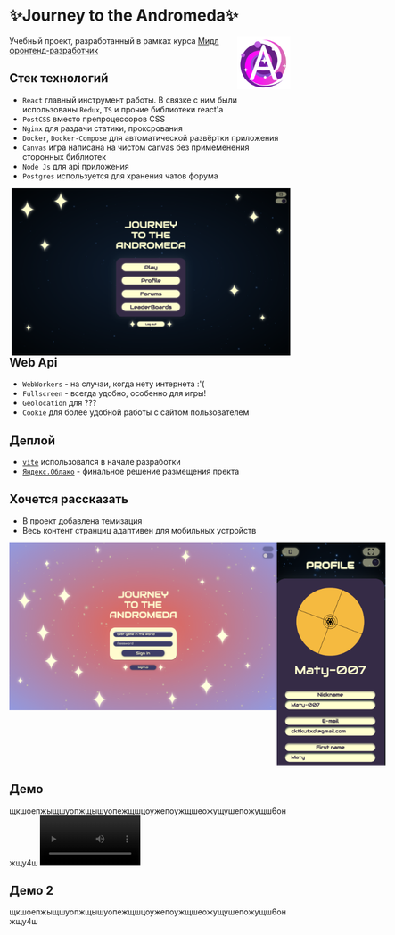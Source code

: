 # ✨Journey to the Andromeda✨

<img align="right" width="95" height="95"
     alt="Game logo"
     src="https://github.com/HereHaveTheseFlowers/game_andromeda/blob/develop/packages/client/public/imgs/icons/vite-128.svg">


Учебный проект, разработанный в рамках курса [Мидл фронтенд-разработчик](https://practicum.yandex.ru/middle-frontend/)

## Стек технологий
* `React` главный инструмент работы. В связке с ним были использованы `Redux`, `TS` и прочие библиотеки react'а
* `PostCSS` вместо препроцессоров CSS
* `Nginx` для раздачи статики, проксрования
* `Docker`, `Docker-Compose` для автоматической развёртки приложения
* `Canvas` игра написана на чистом canvas без примеменения сторонных библиотек
* `Node Js` для api приложения
* `Postgres` используется для хранения чатов форума


<img align="right" width="500" height="300"
     alt="Game img"
     src="https://github.com/Melekh11/test-md/blob/main/Снимок%20экрана%202023-01-26%20в%2000.09.17.png">

## Web Api
* `WebWorkers` - на случаи, когда нету интернета :'(
* `Fullscreen` - всегда удобно, особенно для игры!
* `Geolocation` для ???
* `Cookie` для более удобной работы с сайтом пользователем


## Деплой
* [`vite`](https://game-andromeda-client.vercel.app/) использовался в начале разработки
* [`Яндекс.Облако`](https://andromeda-andromeda-19.ya-praktikum.tech) - финальное решение размещения пректа



## Хочется рассказать
* В проект добавлена темизация
* Весь контент странциц адаптивен для мобильных устройств

<div style="display: flex;">
     <img align="left" width="550" height="300"
          alt="Game img"
          src="https://github.com/Melekh11/test-md/blob/main/Снимок%20экрана%202023-01-25%20в%2023.45.00.png">
     <img align="right" width="200" height="400"
          alt="Game img"
          src="https://github.com/Melekh11/test-md/blob/main/Снимок%20экрана%202023-01-25%20в%2023.50.17.png">
</div>


## Демо
щкшоепжыщшуопжщышуопежщшцоужепоужщшеожущушепожущш6онжщу4ш
<video src='https://github.com/Melekh11/test-md/blob/main/final%20game%20video.mp4' width=180/>

## Демо 2
щкшоепжыщшуопжщышуопежщшцоужепоужщшеожущушепожущш6онжщу4ш


